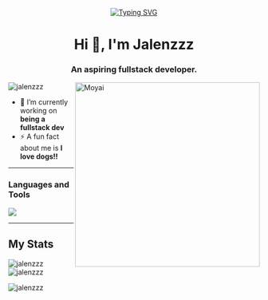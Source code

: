 <p align="center">
  <a href="https://git.io/typing-svg">
    <img src= "https://readme-typing-svg.demolab.com?font=Fira+Code&size=35&pause=1000&color=888282&center=true&vCenter=true&random=false&width=700&height=45&lines=Moyai+is+cool+%F0%9F%97%BF%F0%9F%97%BF%F0%9F%97%BF" alt="Typing SVG" alt="Typing SVG" />
  </a>
</p>



<h1 align="center">Hi 👋, I'm Jalenzzz</h1>
<h3 align="center">An aspiring fullstack developer.</h3>
<img align="right" alt="Moyai" width="370" src="https://cdn3.emoji.gg/emojis/1890-moyai-dance.gif">

<p align="left">
  <img src="https://komarev.com/ghpvc/?username=jalenzzz&label=Profile%20views&color=0e75b6&style=flat" alt="jalenzzz" />
</p>

- 🔭 I’m currently working on **being a fullstack dev**
- ⚡ A fun fact about me is **I love dogs!!**
-----
<h3 align="left">Languages and Tools</h3>
<p align="left"> <a href="https://github.com/Jalenzzz"><img src="https://skillicons.dev/icons?i=html,css,js,nodejs,react,python,postgres,postman,sqlite,supabase,flask&perline=8&theme=dark"> </a> </p>

-----
 
<h2 align="left">My Stats</h2>
<p>
  <img align="left" src="https://github-readme-stats.vercel.app/api/top-langs?username=jalenzzz&show_icons=true&locale=en&layout=compact&theme=dark" alt="jalenzzz"  />
</p>
<p>&nbsp; 
  <img align="center" src="https://github-readme-stats.vercel.app/api?username=jalenzzz&show_icons=true&theme=dark" alt="jalenzzz" />
</p>

<p>
  <img align="center" src="https://github-readme-streak-stats.herokuapp.com/?user=jalenzzz&theme=dark" alt="jalenzzz" />
</p>
